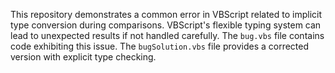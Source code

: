 This repository demonstrates a common error in VBScript related to implicit type conversion during comparisons. VBScript's flexible typing system can lead to unexpected results if not handled carefully.  The `bug.vbs` file contains code exhibiting this issue. The `bugSolution.vbs` file provides a corrected version with explicit type checking.